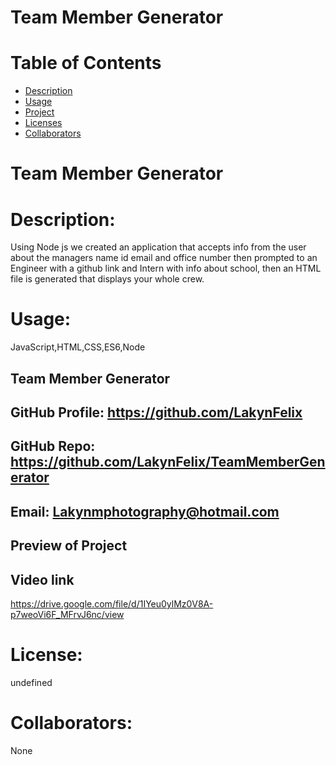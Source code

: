# Team Member Generator
# Table of Contents 
* [Description](#descriptionofproject)  
* [Usage](#languages)  
* [Project](#nameofproject)    
* [Licenses](#licenses)   
* [Collaborators](#collaborators)   
 

# Team Member Generator 

 
# Description: 
Using Node js we created an application that accepts info from the user about the managers name id email and office number then prompted to an Engineer with a github link and Intern with info about school, then an HTML file is generated that displays your whole crew.

# Usage: 
  JavaScript,HTML,CSS,ES6,Node   


##  Team Member Generator 
## GitHub Profile:  https://github.com/LakynFelix   
## GitHub Repo: https://github.com/LakynFelix/TeamMemberGenerator  
## Email: Lakynmphotography@hotmail.com 

## Preview of Project


## Video link 
https://drive.google.com/file/d/1IYeu0ylMz0V8A-p7weoVi6F_MFrvJ6nc/view

# License:  
undefined
  
 # Collaborators:
 None   